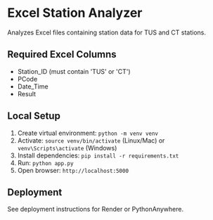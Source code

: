 # Excel Station Analyzer

Analyzes Excel files containing station data for TUS and CT stations.

## Required Excel Columns
- Station_ID (must contain 'TUS' or 'CT')
- PCode
- Date_Time
- Result

## Local Setup
1. Create virtual environment: `python -m venv venv`
2. Activate: `source venv/bin/activate` (Linux/Mac) or `venv\Scripts\activate` (Windows)
3. Install dependencies: `pip install -r requirements.txt`
4. Run: `python app.py`
5. Open browser: `http://localhost:5000`

## Deployment
See deployment instructions for Render or PythonAnywhere.